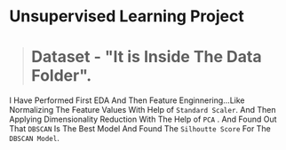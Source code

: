 # **Unsupervised Learning Project**

> # Dataset - "It is Inside The Data Folder".

I Have Performed First EDA And Then  Feature Enginnering...Like Normalizing The Feature Values With Help of `Standard Scaler`. And Then Applying Dimensionality Reduction With The Help of `PCA` .
And Found Out That `DBSCAN` Is The Best Model And Found The `Silhoutte Score` For The `DBSCAN Model`.
